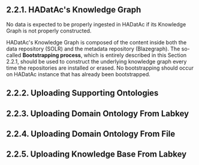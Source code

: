 ## 2.2.1. HADatAc's Knowledge Graph

No data is expected to be properly ingested in HADatAc if its Knowledge Graph is not properly constructed.

HADatAc's Knowledge Graph is composed of the content inside both the data repository (SOLR) and the metadata repository (Blazegraph). The so-called __Bootstrapping process__, which is entirely described in this Section 2.2.1, should be used to construct the underlying knowledge graph every time the repositories are installed or erased. No bootstrapping should occur on HADatAc instance that has already been bootstrapped. 
 
## 2.2.2. Uploading Supporting Ontologies

## 2.2.3. Uploading Domain Ontology From Labkey

## 2.2.4. Uploading Domain Ontology From File

## 2.2.5. Uploading Knowledge Base From Labkey